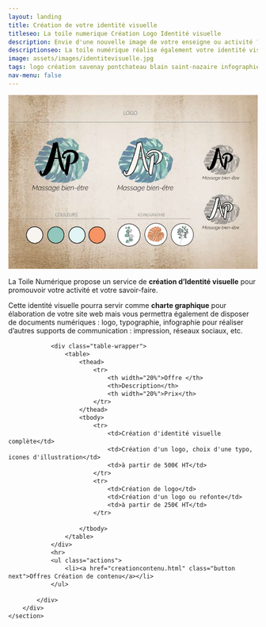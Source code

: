 ```yaml
---
layout: landing
title: Création de votre identité visuelle
titleseo: La toile numerique Création Logo Identité visuelle
description: Envie d'une nouvelle image de votre enseigne ou activité ?
descriptionseo: La toile numérique réalise également votre identité visuelle, Logo, etc..
image: assets/images/identitevisuelle.jpg
tags: logo création savenay pontchateau blain saint-nazaire infographie site web internet webdesign
nav-menu: false
---
```



<!-- Main -->
<div id="main">

<!-- One -->
<section id="one" class="spotlights">
	<section>
		<a href="#" class="image">
			<img src="assets/images/identitevisuelle.jpg" alt="logo infographie identite visuelle savenay pontchateau saint nazaire blain" data-position="center center" />
		</a>
		<div class="content">
			<div class="inner">
				<p>La Toile Numérique propose un service de <b>création d’Identité visuelle</b> pour promouvoir votre activité et votre savoir-faire.</p>
				<p>Cette identité visuelle pourra servir comme <b>charte graphique</b> pour élaboration de votre site web mais vous permettra également de disposer de documents numériques : logo, typographie, infographie pour réaliser d’autres supports de communication : impression, réseaux sociaux, etc.</p>

				<div class="table-wrapper">
					<table>
						<thead>
							<tr>
								<th width="20%">Offre </th>
								<th>Description</th>
								<th width="20%">Prix</th>
							</tr>
						</thead>
						<tbody>
							<tr>
								<td>Création d'identité visuelle complète</td>
								<td>Création d'un logo, choix d'une typo, icones d'illustration</td>
								<td>à partir de 500€ HT</td>
							</tr>						
							<tr>
								<td>Création de logo</td>
								<td>Création d'un logo ou refonte</td>
								<td>à partir de 250€ HT</td>
							</tr>						

						</tbody>							
					</table>
				</div>
				<hr>
				<ul class="actions">
					<li><a href="creationcontenu.html" class="button next">Offres Création de contenu</a></li>
				</ul>
			
			</div>
		</div>
	</section>
</section>

</div>
